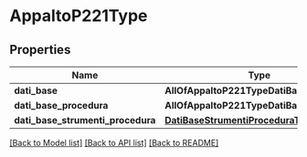 # AppaltoP221Type

## Properties
Name | Type | Description | Notes
------------ | ------------- | ------------- | -------------
**dati_base** | **AllOfAppaltoP221TypeDatiBase** |  | [optional] 
**dati_base_procedura** | **AllOfAppaltoP221TypeDatiBaseProcedura** |  | [optional] 
**dati_base_strumenti_procedura** | [**DatiBaseStrumentiProceduraType**](DatiBaseStrumentiProceduraType.md) |  | [optional] 

[[Back to Model list]](../README.md#documentation-for-models) [[Back to API list]](../README.md#documentation-for-api-endpoints) [[Back to README]](../README.md)

